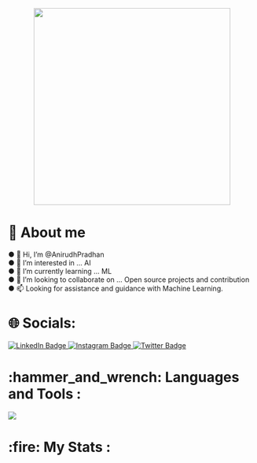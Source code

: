  <div id="header" align="center">
  <img src="https://media.giphy.com/media/f3iwJFOVOwuy7K6FFw/giphy.gif" width="400"/>
  </div>
 <h1>💫 About me </h1>
● 👋 Hi, I’m @AnirudhPradhan <br>
● 👀 I’m interested in ... AI <br>
● 🌱 I’m currently learning ... ML <br>
● 💞️ I’m looking to collaborate on ... Open source projects and contribution <br>
● 📫 Looking for assistance and guidance with Machine Learning. <br>
 <h1>🌐 Socials: </h1>
  <div id="badges">
  <a href="https://www.linkedin.com/in/anirudhpradhan/">
    <img src="https://img.shields.io/badge/LinkedIn-%230077B5.svg?logo=linkedin&logoColor=white" alt="LinkedIn Badge"/>
  </a>
  <a href="https://www.instagram.com/_.anirudh.roshan._/">
    <img src="https://img.shields.io/badge/Instagram-%23E4405F.svg?logo=Instagram&logoColor=white" alt="Instagram Badge"/>
  </a>
  <a href="your-twitter-URL">
    <img src="https://img.shields.io/badge/Twitter-%231DA1F2.svg?logo=Twitter&logoColor=white" alt="Twitter Badge"/>
  </a>
</div>

<h1> :hammer_and_wrench: Languages and Tools :</h1>
    <img src="https://skillicons.dev/icons?i=react,mongodb,django,figma,git,c,cpp,py,tailwind,bootstrap&theme=dark" />
<h1> :fire: My Stats :</h1>
<img src="https://github-readme-stats.vercel.app/api?username=AnirudhPradhan&theme=dark&hide_border=false&include_all_commits=true&count_private=true" alt=""/>
<img src="https://github-readme-streak-stats.herokuapp.com/?user=AnirudhPradhan&theme=dark&background=000000" alt=""/>
<img src="https://github-readme-stats.vercel.app/api/top-langs/?username=AnirudhPradhan&theme=dark&hide_border=false&include_all_commits=true&count_private=true&layout=compact" alt=""/>
<img src="https://visitcount.itsvg.in/api?id=AnirudhPradhan&icon=2&color=1" alt=""/>

<!---
AnirudhPradhan/AnirudhPradhan is a ✨ special ✨ repository because its `README.md` (this file) appears on your GitHub profile.
You can click the Preview link to take a look at your changes.
--->
